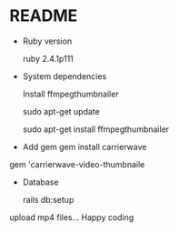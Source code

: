 # README
* Ruby version

  ruby 2.4.1p111

* System dependencies

  Install ffmpegthumbnailer

  sudo apt-get update

  sudo apt-get install ffmpegthumbnailer
 
 * Add gem 
  gem install carrierwave

  gem 'carrierwave-video-thumbnaile

* Database 

  rails db:setup  

upload mp4 files... Happy coding



